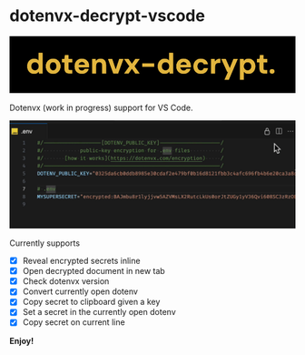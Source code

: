 # dotenvx-decrypt-vscode

![Dotenvx Decrypt](./images/icon.png)

Dotenvx (work in progress) support for VS Code.

![Demo](./images/demo.gif)

Currently supports

- [x] Reveal encrypted secrets inline
- [x] Open decrypted document in new tab
- [x] Check dotenvx version
- [x] Convert currently open dotenv
- [x] Copy secret to clipboard given a key
- [x] Set a secret in the currently open dotenv
- [x] Copy secret on current line

**Enjoy!**
